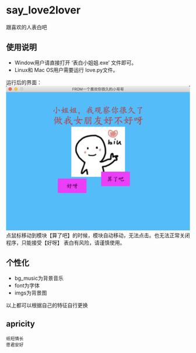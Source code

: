 # say_love2lover
跟喜欢的人表白吧

## 使用说明
  - Window用户请直接打开 ‘表白小姐姐.exe’ 文件即可。
  - Linux和 Mac OS用户需要运行 love.py文件。

运行后的界面：![image](https://github.com/Aplicity/say_love2lover/blob/master/desk.png)
点鼠标移动到模块【算了吧】的时候，模块自动移动，无法点击。也无法正常关闭程序，只能接受【好呀】
表白有风险，请谨慎使用。

## 个性化
  - bg_music为背景音乐
  - font为字体
  - imgs为背景图
  
以上都可以根据自己的特征自行更换

## apricity
    纸短情长
    愿君安好
